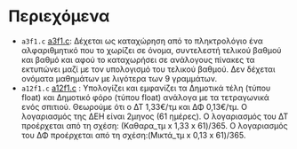 # Περιεχόμενα

* `a3f1.c` [a3f1.c](./a3f1.c):   Δέχεται ως καταχώρηση από το πληκτρολόγιο ένα αλφαριθμητικό που το χωρίζει σε όνομα, συντελεστή τελικού βαθμού και βαθμό και αφού το καταχωρήσει σε ανάλογους πίνακες τα εκτυπώνει μαζί με τον υπολογισμό του τελικού βαθμού. Δεν δέχεται ονόματα μαθημάτων με λιγότερα των 9 γραμμάτων.
* `a12f1.c` [a12f1.c](./a12f1.c) :  Υπολογίζει και εμφανίζει τα Δημοτικά τέλη (τύπου float) και Δημοτικό φόρο (τύπου float) ανάλογα με τα τετραγωνικά ενός σπιτιού. Θεωρούμε ότι ο ΔΤ 1,33€/τμ και ΔΦ 0,13€/τμ. Ο λογαριασμός της ΔΕΗ είναι 2μηνος (61 ημέρες). Ο λογαριασμός του ΔΤ προέρχεται από τη σχέση: (Καθαρα_τμ x 1,33 x 61)/365. Ο λογαριασμός του ΔΦ προέρχεται από τη σχέση:(Μικτά_τμ x 0,13 x 61)/365.
